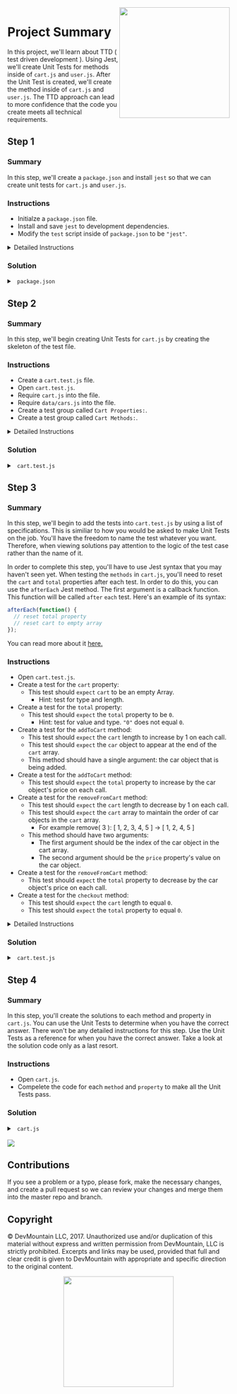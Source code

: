 <img src="https://devmounta.in/img/logowhiteblue.png" width="250" align="right">

# Project Summary

In this project, we'll learn about TTD ( test driven development ). Using Jest, we'll create Unit Tests for methods inside of `cart.js` and `user.js`. After the Unit Test is created, we'll create the method inside of `cart.js` and `user.js`. The TTD approach can lead to more confidence that the code you create meets all technical requirements. 

## Step 1

### Summary

In this step, we'll create a `package.json` and install `jest` so that we can create unit tests for `cart.js` and `user.js`.

### Instructions

* Initialze a `package.json` file.
* Install and save `jest` to development dependencies.
* Modify the `test` script inside of `package.json` to be `"jest"`.

<details>

<summary> Detailed Instructions </summary>

<br />

Let's begin by initialzing a `package.json` file using `npm`. In a terminal, we can run the command `npm init -y` to get a `package.json` file with all the default values. Once a `package.json` file is created, we can install and save `jest` into our project. We'll want to save `jest` as a development dependency. Using `npm` in a terminal, we can run `npm install --save-dev jest` to install and save it. 

Lastly, we'll just need to update the `test` script in `package.json` to be `"jest"`. This will allow us to run `npm test` in a terminal.

</details>

### Solution

<details>

<summary> <code> package.json </code> </summary>

```js
{
  "name": "unit-testing-afternoon",
  "version": "1.0.0",
  "description": "Unit Testing - Day 1 - Jest",
  "main": "index.js",
  "scripts": {
    "test": "jest"
  },
  "repository": {
    "type": "git",
    "url": "git+https://github.com/DevMountain/unit-testing-afternoon.git"
  },
  "keywords": [],
  "author": "",
  "license": "ISC",
  "bugs": {
    "url": "https://github.com/DevMountain/unit-testing-afternoon/issues"
  },
  "homepage": "https://github.com/DevMountain/unit-testing-afternoon#readme",
  "devDependencies": {
    "jest": "^21.1.0"
  }
}
```

</details>

## Step 2

### Summary

In this step, we'll begin creating Unit Tests for `cart.js` by creating the skeleton of the test file.

### Instructions

* Create a `cart.test.js` file.
* Open `cart.test.js`.
* Require `cart.js` into the file.
* Require `data/cars.js` into the file.
* Create a test group called `Cart Properties:`.
* Create a test group called `Cart Methods:`.

<details>

<summary> Detailed Instructions </summary>

<br />

Let's begin by creating a `cart.test.js` file at the root level of the project. This is where we'll write all the tests for the `cart.js` file. We added a `.test` to the file extension so that Jest will be able to find this test file when executing. We could of also made a `__tests__` folder and stuck a JavaScript file in there. Now that we have a test file, let's require the module we want to test. We'll also want to require `data/cars.js` so we have the same dataset that `cart.js` is going to be working with.

```js
const cart = require('./cart');
const cars = require('./data/cars.js');
```

When we require `cart.js`, we gain access to all of its exported methods and properties. You can view how many methods and properties there are by opening `cart.js`. We can group the test cases specifically for the two cart properties into a group called `Cart Properties:` and we can group the test caes specifically for the three methods into a group called `Cart Methods:`. In Jest, you can create test groups by using the `describe` keyword. The first `argument` for `describe` is the name of the group and the second `argument` is a callback function that holds all the test cases.

```js
const cart = require('./cart');
const cars = require('./data/cars.js');

describe('Cart Properties:', function() {

});

describe('Cart Methods:', function() {
  
});
```

</details>

### Solution

<details>

<summary> <code> cart.test.js </code> </summary>

```js
const cart = require('./cart');
const cars = require('./data/cars.js');

describe('Cart Properties:', function() {

});

describe('Cart Methods:', function() {
  
});
```

</details>

## Step 3

### Summary

In this step, we'll begin to add the tests into `cart.test.js` by using a list of specifications. This is similiar to how you would be asked to make Unit Tests on the job. You'll have the freedom to name the test whatever you want. Therefore, when viewing solutions pay attention to the logic of the test case rather than the name of it.

In order to complete this step, you'll have to use Jest syntax that you may haven't seen yet. When testing the `methods` in `cart.js`, you'll need to reset the `cart` and `total` properties after each test. In order to do this, you can use the `afterEach` Jest method. The first argument is a callback function. This function will be called `after` `each` test. Here's an example of its syntax:

```js
afterEach(function() {
  // reset total property
  // reset cart to empty array
});
```

You can read more about it <a href="https://facebook.github.io/jest/docs/en/api.html#aftereachfn">here.</a>

### Instructions

* Open `cart.test.js`.
* Create a test for the `cart` property:
  * This test should `expect` `cart` to be an empty Array.
    * Hint: test for type and length.
* Create a test for the `total` property: 
  * This test should `expect` the `total` property to be `0`.
    * Hint: test for value and type. `"0"` does not equal `0`.
* Create a test for the `addToCart` method:
  * This test should `expect` the `cart` length to increase by 1 on each call.
  * This test should `expect` the `car` object to appear at the end of the `cart` array.
  * This method should have a single argument: the car object that is being added.
* Create a test for the `addToCart` method:
  * This test should `expect` the `total` property to increase by the car object's price on each call.
* Create a test for the `removeFromCart` method:
  * This test should `expect` the `cart` length to decrease by 1 on each call.
  * This test should `expect` the `cart` array to maintain the order of car objects in the `cart` array.
    * For example remove( 3 ): [ 1, 2, 3, 4, 5 ] -> [ 1, 2, 4, 5 ]
  * This method should have two arguments:
    * The first argument should be the index of the car object in the cart array.
    * The second argument should be the `price` property's value on the car object.
* Create a test for the `removeFromCart` method:
  * This test should `expect` the `total` property to decrease by the car object's price on each call.
* Create a test for the `checkout` method:
  * This test should `expect` the `cart` length to equal `0`.
  * This test should `expect` the `total` property to equal `0`.

<details>

<summary> Detailed Instructions </summary>

<br />

Let's begin by opening `cart.test.js` and taking a look at the `Cart Properties:` test group. For our `cart` to function correctly, we'll need the `cart` property to be an Array. To begin writing a test in Jest, we use the keyword `test`. `test` takes two arguments. The first argument is the name of the test and the second argument is a callback function that gets called to execute the test. The value you provide in the first argument is what you'll see in the terminal when running `npm test`. 

```js
describe('Cart Properties:', function() {
  test('Cart should default to an empty array.', function() {

  });
});
```

Inside the callback function we can use the keyword `expect` to define a test case. In this example, we can combine expect with the `isArray` Array prototype. `isArray` will return true or false depending on if the argument is an Array or not.

```js
describe('Cart Properties:', function() {
  test('Cart should default to an empty array.', function() {
    // Will equal true or false
    expect( Array.isArray( cart.cart ) )
  });
});
```

We can then chain on a `.toEqual` to our `expect` and provide the value we are expecting. 

```js
describe('Cart Properties:', function() {
  test('Cart should default to an empty array.', function() {
    // Will equal true or false
    expect( Array.isArray( cart.cart ) ).toEqual( true );
  });
});
```

To complete this test, we'll also want to make sure the cart defaults to being empty. We can do this with another `expect` statement in combination with the `length` Array prototype. We'll want to `expect` it to equal `0`.

```js
describe('Cart Properties:', function() {
  test('Cart should default to an empty array.', function() {
    expect( Array.isArray( cart.cart ) ).toEqual( true );
    expect( cart.cart.length ).toEqual( 0 );
  });
});
```

Let's move on to the `total` property. For our cart to work correctly, total will need to be of type `number` and default to `0`. We can test both of these using one `expect` statement. When using `.toEqual` it will test for value and type. This means that `.toEqual( 0 )` and `.toEqual( '0' )` are not the same.

```js
describe('Cart Properties:', function() {
  test('Cart should default to an empty array.', function() {
    expect( Array.isArray( cart.cart ) ).toEqual( true );
    expect( cart.cart.length ).toEqual( 0 );
  });
  
  test('Total should default to 0.', function() {
    expect( cart.total ).toEqual( 0 );
  });
});
```

That's all we need to test the properties of `cart.js`. Let's move on to the `Cart Methods:` test group. This test group is the larger of the two, therefore in the code snippets to follow I'll only show the code for the `test` block. These test blocks should go inside the test group. You can double check your work by looking at the solution code.

Let's begin by adding an `afterEach` at the top of the test group. We need an `afterEach` to reset the value of the `cart` and `total` properties. If we didn't reset these values it could cause unexpected results in our test cases. I'll go into more detail on this later on. Using the explanation in this step's summary, we should end up with:

```js
afterEach(function() {
  cart.cart = [];
  cart.total = 0;
});
```

Let's move on to our first method: `addToCart`. To test this method, we'll want to make sure that when we add a car to the cart, it is being pushed to the end of the cart array. We'll also want to test that the length is increased only by one each time. So how do we test what a method does when executed in Jest? Well according to the specifications, when the `addToCart` method is called, the `cart` and `total` properties should update. Therefore, we can actually call the `addToCart` method and then create `expect` statements for `cart` and `total`. To follow the convention of Unit Testing, each test should be as small as possible, so let's separate the tests for `cart` and `total` into two different test blocks.

```js
test('addToCart() should add a car object to the cart array.', function() {
  cart.addToCart( cars[0] );
  cart.addToCart( cars[1] );

});

test('addToCart() should increase the total property.', function() {
  cart.addToCart( cars[0] );
  cart.addToCart( cars[8] );
  cart.addToCart( cars[2] );

});
```

You may wonder if the number of times I called `addToCart` matters or if the specific `cars[ # ]` matters. It only matters to an extent. In order to test that car objects are being `pushed` into the end of the array, we need at least two car objects to test that `cars[1]` will come after `cars[0]`. However, if you wanted to, you could add more. In order to test that the price is being updated based on `car.price` you could test that with at least two car objects. As for the `cars[ # ]` you can use any valid car object in `data/cars.js`. So try not to get caught up in asking why I called a method `x` times or why did I use `cars[ # ]`. The take away here is the logic of the `expect` statements.

Getting back on topic, let's add some `expect` statements for our first test block. So we want to test car objects are being `pushed` to the end of the array and we want to test that the length is only increasing by one. Knowing this we can `expect` that `cart.cart[0]` equals `cars[0]`, we can `expect` that `cart.cart[1]` equals `cars[1]`, and we can `expect` that `cart.length` equals `2`.

```js
test('addToCart() should add a car object to the cart array.', function() {
  cart.addToCart( cars[0] );
  cart.addToCart( cars[1] );

  expect( cart.cart.length ).toEqual( 2 );
  expect( cart.cart[0] ).toEqual( cars[0] );
  expect( cart.cart[1] ).toEqual( cars[1] );
});
```

Let's move on to our second test block. We are calling `addToCart` three times with `cars[0]`, `cars[8]`, and `cars[2]`. If our total is suppose to update based on a car object's `price` property, we should then `expect` `total` to equal the sum of `cars[0].price`, `cars[8].price`, and `cars[2].price`.

```js
test('addToCart() should increase the total property.', function() {
  cart.addToCart( cars[0] );
  cart.addToCart( cars[8] );
  cart.addToCart( cars[2] );

  expect( cart.total ).toEqual( cars[0].price + cars[8].price + cars[2].price );
});
```

Let's move on to our next method: `removeFromCart`. This is essentially the inverse of `addToCart`. We'll still need two tests, we'll still need to test the order of the `cart` array, and we'll still need to test the `total` property being updated. 

```js
test('removeFromCart() should remove a car object from the cart array.', function() {
  cart.addToCart( cars[0] );
  cart.addToCart( cars[1] );
  cart.addToCart( cars[2] );

  cart.removeFromCart( 1, cars[1].price );

});

test('removeFromCart() should decrease the total property.', function() {
  cart.addToCart( cars[0] );
  cart.addToCart( cars[8] );
  cart.addToCart( cars[2] );

  cart.removeFromCart( 0, cars[0].price );
  cart.removeFromCart( 1, cars[2].price );

});
```

Let's take a second to break down what's happening in the arguments of `removeFromCart`. The first argument is the index of the car as it appears in the cart. This allows us to quickly `splice` it out of the `cart` array. The second argument is the car object's `price` property. This allows us to quickly decrease the total by the price. This will lead to a very simple method when it comes time to code it.

In our first test block, we are calling `addToCart` three times with `cars[0]`, `cars[1]`, and `cars[2]`. We then remove `cars[1]` or in other words the middle of the Array. This means we should `expect` `cart.cart[0]` equals `cars[0]`, we should `expect` `cart.cart[1]` equals `cars[2]`, and we should `expect` `cart.length` equals `2`.

```js
test('removeFromCart() should remove a car object from the cart array.', function() {
  cart.addToCart( cars[0] );
  cart.addToCart( cars[1] );
  cart.addToCart( cars[2] );

  cart.removeFromCart( 1, cars[1].price );

  expect( cart.cart.length ).toEqual( 2 );
  expect( cart.cart[0] ).toEqual( cars[0] );
  expect( cart.cart[1] ).toEqual( cars[2] );
});
```

Now let's test that the `total` is being decreased correctly. In our second test block, we are calling `addToCart` three times with `cars[0]`, `cars[8]`, and `cars[2]`. We then remove `cars[0]` and `cars[2]`. This means that there is only one car in the `cart` array. This means we should `expect` `total` equals `cars[8].price`.

```js
test('removeFromCart() should decrease the total property.', function() {
  cart.addToCart( cars[0] );
  cart.addToCart( cars[8] );
  cart.addToCart( cars[2] );

  cart.removeFromCart( 0, cars[0].price );
  cart.removeFromCart( 1, cars[2].price );

  expect( cart.total ).toEqual( cars[8].price );
});
```

Let's move on to our last method: `checkout`. This method should be pretty easy to test. All we need to do here is add a random number of cars to our cart and then call the `checkout` method. We can then `expect` `cart` equals an empty array and we can then `expect` `total` equals `0`.

```js
test('checkout() shoud empty the cart array and set total to 0.', function() {
  cart.addToCart( cars[0] );
  cart.addToCart( cars[1] );
  cart.addToCart( cars[2] );
  cart.addToCart( cars[3] );

  cart.checkout();

  expect( cart.cart.length ).toEqual( 0 );
  expect( cart.total ).toEqual( 0 );
});
```

</details>

### Solution

<details>

<summary> <code> cart.test.js </code> </summary>

```js
const cart = require('./cart');
const cars = require('./data/cars');

describe('Cart Properties:', function() {
  test('Cart should default to an empty array.', function() {
    expect( Array.isArray( cart.cart ) ).toEqual( true );
    expect( cart.cart.length ).toEqual( 0 );
  });
  
  test('Total should default to 0.', function() {
    expect( cart.total ).toEqual( 0 );
  });
});


describe('Cart Methods:', function() {
  afterEach(function() {
    cart.cart = [];
    cart.total = 0;
  });

  test('addToCart() should add a car object to the cart array.', function() {
    cart.addToCart( cars[0] );
    cart.addToCart( cars[1] );

    expect( cart.cart.length ).toEqual( 2 );
    expect( cart.cart[0] ).toEqual( cars[0] );
    expect( cart.cart[1] ).toEqual( cars[1] );
  });

  test('addToCart() should increase the total property.', function() {
    cart.addToCart( cars[0] );
    cart.addToCart( cars[8] );
    cart.addToCart( cars[2] );

    expect( cart.total ).toEqual( cars[0].price + cars[8].price + cars[2].price );
  });
  
  test('removeFromCart() should remove a car object from the cart array.', function() {
    cart.addToCart( cars[0] );
    cart.addToCart( cars[1] );
    cart.addToCart( cars[2] );
  
    cart.removeFromCart( 1, cars[1].price );
  
    expect( cart.cart.length ).toEqual( 2 );
    expect( cart.cart[0] ).toEqual( cars[0] );
    expect( cart.cart[1] ).toEqual( cars[2] );
  });

  test('removeFromCart() should decrease the total property.', function() {
    cart.addToCart( cars[0] );
    cart.addToCart( cars[8] );
    cart.addToCart( cars[2] );

    cart.removeFromCart( 0, cars[0].price );
    cart.removeFromCart( 1, cars[2].price );

    expect( cart.total ).toEqual( cars[8].price );
  });

  test('checkout() shoud empty the cart array and set total to 0.', function() {
    cart.addToCart( cars[0] );
    cart.addToCart( cars[1] );
    cart.addToCart( cars[2] );
    cart.addToCart( cars[3] );

    cart.checkout();

    expect( cart.cart.length ).toEqual( 0 );
    expect( cart.total ).toEqual( 0 );
  });
});
```

</details>

## Step 4

### Summary

In this step, you'll create the solutions to each method and property in `cart.js`. You can use the Unit Tests to determine when you have the correct answer. There won't be any detailed instructions for this step. Use the Unit Tests as a reference for when you have the correct answer. Take a look at the solution code only as a last resort.

### Instructions

* Open `cart.js`.
* Compelete the code for each `method` and `property` to make all the Unit Tests pass.

### Solution

<details>

<summary> <code> cart.js </code> </summary>

```js
const cars = require('./data/cars');

module.exports = {
  cart: [],
  total: 0,

  addToCart: function( car ) {
    this.cart.push( car );
    this.total += car.price;
  },

  removeFromCart: function( index, car ) {
    this.cart.splice( index, 1 );
    this.total -= car.price;
  },

  checkout: function() {
    this.cart = [];
    this.total = 0;
  }
};
```

</details>

<br />

<img src="https://github.com/DevMountain/unit-testing-afternoon/blob/solution/readme-assets/1g.gif" />












## Contributions

If you see a problem or a typo, please fork, make the necessary changes, and create a pull request so we can review your changes and merge them into the master repo and branch.

## Copyright

© DevMountain LLC, 2017. Unauthorized use and/or duplication of this material without express and written permission from DevMountain, LLC is strictly prohibited. Excerpts and links may be used, provided that full and clear credit is given to DevMountain with appropriate and specific direction to the original content.

<p align="center">
<img src="https://devmounta.in/img/logowhiteblue.png" width="250">
</p>
